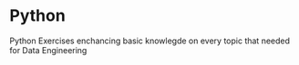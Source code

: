 # Python
Python Exercises enchancing basic knowlegde on every topic that needed for Data Engineering
